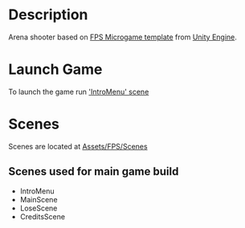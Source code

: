 # Description

Arena shooter based on [FPS Microgame template](https://learn.unity.com/project/fps-template) from [Unity Engine](https://unity.com/).

# Launch Game

To launch the game run ['IntroMenu' scene](./Assets/FPS/Scenes/IntroMenu.unity)

# Scenes

Scenes are located at [Assets/FPS/Scenes](./Assets/FPS/Scenes)

## Scenes used for main game build

- IntroMenu
- MainScene
- LoseScene
- CreditsScene
